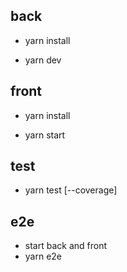 ## back

- yarn install

- yarn dev

## front

- yarn install

- yarn start

## test

- yarn test [--coverage]

## e2e

- start back and front
- yarn e2e

